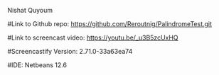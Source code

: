 Nishat Quyoum

#Link to Github repo: https://github.com/Reroutnig/PalindromeTest.git

#Link to screencast video: https://youtu.be/_u3B5zcUxHQ

#Screencastify Version: 2.71.0-33a63ea74

#IDE: Netbeans 12.6
